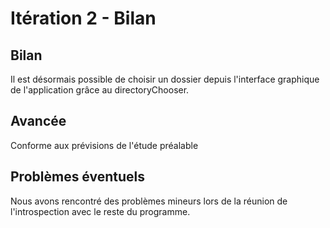 # Itération 2 - Bilan
## Bilan
Il est désormais possible de choisir un dossier depuis l'interface graphique de l'application grâce au directoryChooser.

## Avancée
Conforme aux prévisions de l'étude préalable

## Problèmes éventuels
Nous avons rencontré des problèmes mineurs lors de la réunion de l'introspection avec le reste du programme.
